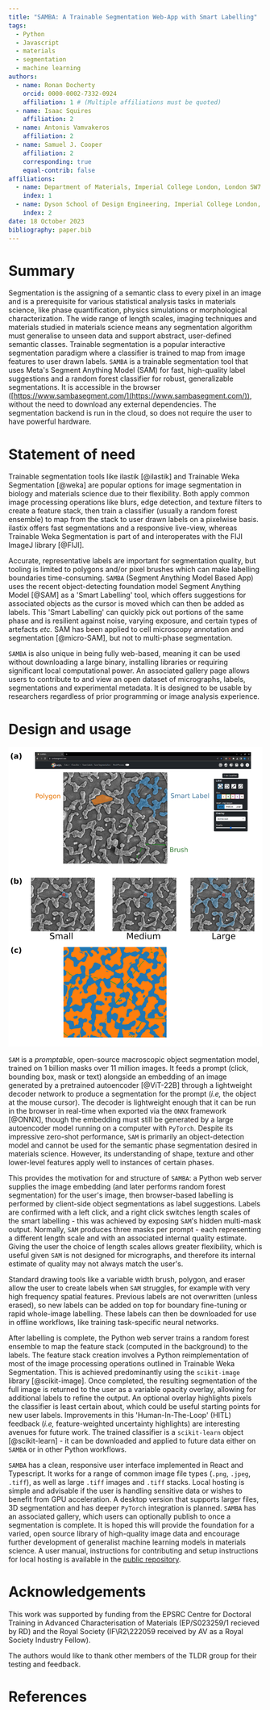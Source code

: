 ```yaml
---
title: "SAMBA: A Trainable Segmentation Web-App with Smart Labelling"
tags:
  - Python
  - Javascript
  - materials
  - segmentation
  - machine learning
authors:
  - name: Ronan Docherty
    orcid: 0000-0002-7332-0924
    affiliation: 1 # (Multiple affiliations must be quoted)
  - name: Isaac Squires
    affiliation: 2
  - name: Antonis Vamvakeros
    affiliation: 2
  - name: Samuel J. Cooper
    affiliation: 2
    corresponding: true
    equal-contrib: false
affiliations:
  - name: Department of Materials, Imperial College London, London SW7 2AZ
    index: 1
  - name: Dyson School of Design Engineering, Imperial College London, London SW7 2DB
    index: 2
date: 18 October 2023
bibliography: paper.bib
---
```


# Summary

Segmentation is the assigning of a semantic class to every pixel in an image and is a prerequisite for various statistical analysis tasks in materials science, like phase quantification, physics simulations or morphological characterization. The wide range of length scales, imaging techniques and materials studied in materials science means any segmentation algorithm must generalise to unseen data and support abstract, user-defined semantic classes. Trainable segmentation is a popular interactive segmentation paradigm where a classifier is trained to map from image features to user drawn labels. `SAMBA` is a trainable segmentation tool that uses Meta's Segment Anything Model (SAM) for fast, high-quality label suggestions and a random forest classifier for robust, generalizable segmentations. It is accessible in the browser ([https://www.sambasegment.com/](https://www.sambasegment.com/)), without the need to download any external dependencies. The segmentation backend is run in the cloud, so does not require the user to have powerful hardware.

# Statement of need

Trainable segmentation tools like ilastik [@ilastik] and Trainable Weka Segmentation [@weka] are popular options for image segmentation in biology and materials science due to their flexibility. Both apply common image processing operations like blurs, edge detection, and texture filters to create a feature stack, then train a classifier (usually a random forest ensemble) to map from the stack to user drawn labels on a pixelwise basis. ilastix offers fast segmentations and a responsive live-view, whereas Trainable Weka Segmentation is part of and interoperates with the FIJI ImageJ library [@FIJI].

Accurate, representative labels are important for segmentation quality, but tooling is limited to polygons and/or pixel brushes which can make labelling boundaries time-consuming. `SAMBA` (Segment Anything Model Based App) uses the recent object-detecting foundation model Segment Anything Model [@SAM] as a 'Smart Labelling' tool, which offers suggestions for associated objects as the cursor is moved which can then be added as labels. This 'Smart Labelling' can quickly pick out portions of the same phase and is resilient against noise, varying exposure, and certain types of artefacts *etc.* SAM has been applied to cell microscopy annotation and segmentation [@micro-SAM], but not to multi-phase segmentation.

`SAMBA` is also unique in being fully web-based, meaning it can be used without downloading a large binary, installing libraries or requiring significant local computational power. An associated gallery page allows users to contribute to and view an open dataset of micrographs, labels, segmentations and experimental metadata. It is designed to be usable by researchers regardless of prior programming or image analysis experience. 

# Design and usage

![**(a)** screenshot of the SAMBA website, displaying the different labelling options including SAM powered 'Smart Labelling'. **(b)** shows how changing the Smart Label region sizes affects the suggested label at the same mouse position (red), giving the user the flexibility to focus on different length scales. **(c)** an example output segmentation of the tool, which can be saved as `.tiff` for later analysis.  \label{fig:gui}](gui.png)

`SAM` is a *promptable*, open-source macroscopic object segmentation model, trained on 1 billion masks over 11 million images. It feeds a prompt (click, bounding box, mask or text) alongside an embedding of an image generated by a pretrained autoencoder [@ViT-22B] through a lightweight decoder network to produce a segmentation for the prompt (*i.e,* the object at the mouse cursor). The decoder is lightweight enough that it can be run in the browser in real-time when exported via the `ONNX` framework [@ONNX], though the embedding must still be generated by a large autoencoder model running on a computer with `PyTorch`. Despite its impressive zero-shot performance, `SAM` is primarily an object-detection model and cannot be used for the semantic phase segmentation desired in materials science. However, its understanding of shape, texture and other lower-level features apply well to instances of certain phases.

This provides the motivation for and structure of `SAMBA`: a Python web server supplies the image embedding (and later performs random forest segmentation) for the user's image, then browser-based labelling is performed by client-side object segmentations as label suggestions. Labels are confirmed with a left click, and a right click switches length scales of the smart labelling - this was achieved by exposing `SAM`'s hidden multi-mask output. Normally, `SAM` produces three masks per prompt - each representing a different length scale and with an associated internal quality estimate. Giving the user the choice of length scales allows greater flexibility, which is useful given `SAM` is not designed for micrographs, and therefore its internal estimate of quality may not always match the user's.

Standard drawing tools like a variable width brush, polygon, and eraser allow the user to create labels when `SAM` struggles, for example with very high frequency spatial features. Previous labels are not overwritten (unless erased), so new labels can be added on top for boundary fine-tuning or rapid whole-image labelling. These labels can then be downloaded for use in offline workflows, like training task-specific neural networks.

After labelling is complete, the Python web server trains a random forest ensemble to map the feature stack (computed in the background) to the labels. The feature stack creation involves a Python reimplementation of most of the image processing operations outlined in Trainable Weka Segmentation. This is achieved predominantly using the `scikit-image` library [@scikit-image]. Once completed, the resulting segmentation of the full image is returned to the user as a variable opacity overlay, allowing for additional labels to refine the output. An optional overlay highlights pixels the classifier is least certain about, which could be useful starting points for new user labels. Improvements in this 'Human-In-The-Loop' (HITL) feedback (*i.e,* feature-weighted uncertainty highlights) are interesting avenues for future work. The trained classifier is a `scikit-learn` object [@scikit-learn] - it can be downloaded and applied to future data either on `SAMBA` or in other Python workflows.

`SAMBA` has a clean, responsive user interface implemented in React and Typescript. It works for a range of common image file types (`.png`, `.jpeg`, `.tiff`), as well as large `.tiff` images and `.tiff` stacks. Local hosting is simple and advisable if the user is handling sensitive data or wishes to benefit from GPU acceleration. A desktop version that supports larger files, 3D segmentation and has deeper `PyTorch` integration is planned. `SAMBA` has an associated gallery, which users can optionally publish to once a segmentation is complete. It is hoped this will provide the foundation for a varied, open source library of high-quality image data and encourage further development of generalist machine learning models in materials science. A user manual, instructions for contributing and setup instructions for local hosting is available in the [public repository](https://github.com/tldr-group/samba-web).

# Acknowledgements

This work was supported by funding from the EPSRC Centre for Doctoral Training in Advanced Characterisation of Materials (EP/S023259/1 recieved by RD) and the Royal Society (IF\\R2\\222059 received by AV as a Royal Society Industry Fellow).

The authors would like to thank other members of the TLDR group for their testing and feedback.

# References
